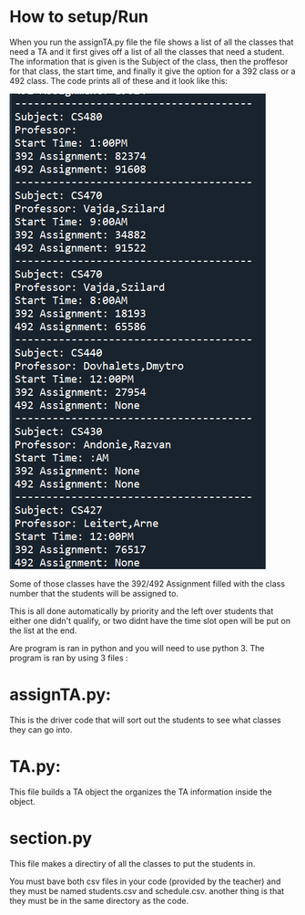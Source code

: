# How to setup/Run

When you run the assignTA.py file the file shows a list of all the classes that need a TA and it first gives off a list of all the classes that need a student. 
The information that is given is the Subject of the class, then the proffesor for that class, the start time, and finally it give the option for a 392 class or a 492 class.
The code prints all of these and it look like this:


![alt_text](/documentation/finalized_output.png)


Some of those classes have the 392/492 Assignment filled with the class number that the students will be assigned to. 

This is all done automatically by priority and the left over students that either one didn't qualify, or two didnt have the time slot open will be put on the list at the end.

Are program is ran in python and you will need to use python 3. The program is ran by using 3 files :

# assignTA.py:

  This is the driver code that will sort out the students to see what classes they can go into.

# TA.py:

  This file builds a TA object the organizes the TA information inside the object.

# section.py

  This file makes a directiry of all the classes to put the students in.
  
You must bave both csv files in your code (provided by the teacher) and they must be named students.csv and schedule.csv. 
another thing is that they must be in the same directory as the code.
